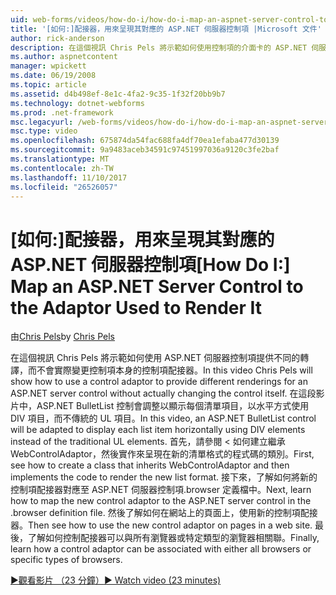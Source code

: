 ```yaml
---
uid: web-forms/videos/how-do-i/how-do-i-map-an-aspnet-server-control-to-the-adaptor-used-to-render-it
title: '[如何:]配接器，用來呈現其對應的 ASP.NET 伺服器控制項 |Microsoft 文件'
author: rick-anderson
description: 在這個視訊 Chris Pels 將示範如何使用控制項的介面卡的 ASP.NET 伺服器控制項提供不同的轉譯，而不實際變更 c...
ms.author: aspnetcontent
manager: wpickett
ms.date: 06/19/2008
ms.topic: article
ms.assetid: d4b498ef-8e1c-4fa2-9c35-1f32f20bb9b7
ms.technology: dotnet-webforms
ms.prod: .net-framework
msc.legacyurl: /web-forms/videos/how-do-i/how-do-i-map-an-aspnet-server-control-to-the-adaptor-used-to-render-it
msc.type: video
ms.openlocfilehash: 675874da54fac688fa4df70ea1efaba477d30139
ms.sourcegitcommit: 9a9483aceb34591c97451997036a9120c3fe2baf
ms.translationtype: MT
ms.contentlocale: zh-TW
ms.lasthandoff: 11/10/2017
ms.locfileid: "26526057"
---
```

<a name="how-do-i-map-an-aspnet-server-control-to-the-adaptor-used-to-render-it"></a><span data-ttu-id="82a52-103">[如何:]配接器，用來呈現其對應的 ASP.NET 伺服器控制項</span><span class="sxs-lookup"><span data-stu-id="82a52-103">[How Do I:] Map an ASP.NET Server Control to the Adaptor Used to Render It</span></span>
====================
<span data-ttu-id="82a52-104">由[Chris Pels](https://twitter.com/chrispels)</span><span class="sxs-lookup"><span data-stu-id="82a52-104">by [Chris Pels](https://twitter.com/chrispels)</span></span>

<span data-ttu-id="82a52-105">在這個視訊 Chris Pels 將示範如何使用 ASP.NET 伺服器控制項提供不同的轉譯，而不會實際變更控制項本身的控制項配接器。</span><span class="sxs-lookup"><span data-stu-id="82a52-105">In this video Chris Pels will show how to use a control adaptor to provide different renderings for an ASP.NET server control without actually changing the control itself.</span></span> <span data-ttu-id="82a52-106">在這段影片中，ASP.NET BulletList 控制會調整以顯示每個清單項目，以水平方式使用 DIV 項目，而不傳統的 UL 項目。</span><span class="sxs-lookup"><span data-stu-id="82a52-106">In this video, an ASP.NET BulletList control will be adapted to display each list item horizontally using DIV elements instead of the traditional UL elements.</span></span> <span data-ttu-id="82a52-107">首先，請參閱 < 如何建立繼承 WebControlAdaptor，然後實作來呈現在新的清單格式的程式碼的類別。</span><span class="sxs-lookup"><span data-stu-id="82a52-107">First, see how to create a class that inherits WebControlAdaptor and then implements the code to render the new list format.</span></span> <span data-ttu-id="82a52-108">接下來，了解如何將新的控制項配接器對應至 ASP.NET 伺服器控制項.browser 定義檔中。</span><span class="sxs-lookup"><span data-stu-id="82a52-108">Next, learn how to map the new control adaptor to the ASP.NET server control in the .browser definition file.</span></span> <span data-ttu-id="82a52-109">然後了解如何在網站上的頁面上，使用新的控制項配接器。</span><span class="sxs-lookup"><span data-stu-id="82a52-109">Then see how to use the new control adaptor on pages in a web site.</span></span> <span data-ttu-id="82a52-110">最後，了解如何控制配接器可以與所有瀏覽器或特定類型的瀏覽器相關聯。</span><span class="sxs-lookup"><span data-stu-id="82a52-110">Finally, learn how a control adaptor can be associated with either all browsers or specific types of browsers.</span></span>

[<span data-ttu-id="82a52-111">&#9654;觀看影片 （23 分鐘）</span><span class="sxs-lookup"><span data-stu-id="82a52-111">&#9654; Watch video (23 minutes)</span></span>](https://channel9.msdn.com/Blogs/ASP-NET-Site-Videos/how-do-i-map-an-aspnet-server-control-to-the-adaptor-used-to-render-it)
